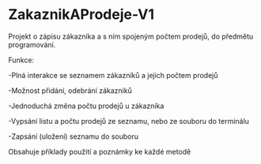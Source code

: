 # ZakaznikAProdeje-V1
Projekt o zápisu zákazníka a s ním spojeným počtem prodejů, do předmětu programování.

Funkce:

-Plná interakce se seznamem zákazníků a jejich počtem prodejů

-Možnost přidání, odebrání zákazníků

-Jednoduchá změna počtu prodejů u zákazníka

-Vypsání listu a počtu prodejů ze seznamu, nebo ze souboru do terminálu

-Zapsání (uložení) seznamu do souboru


Obsahuje příklady použití a poznámky ke každé metodě
